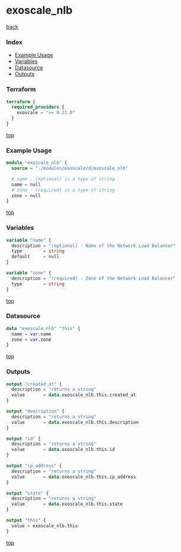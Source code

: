 # exoscale_nlb

[back](../exoscale.md)

### Index

- [Example Usage](#example-usage)
- [Variables](#variables)
- [Datasource](#datasource)
- [Outputs](#outputs)

### Terraform

```terraform
terraform {
  required_providers {
    exoscale = ">= 0.21.0"
  }
}
```

[top](#index)

### Example Usage

```terraform
module "exoscale_nlb" {
  source = "./modules/exoscale/d/exoscale_nlb"

  # name - (optional) is a type of string
  name = null
  # zone - (required) is a type of string
  zone = null
}
```

[top](#index)

### Variables

```terraform
variable "name" {
  description = "(optional) - Name of the Network Load Balancer"
  type        = string
  default     = null
}

variable "zone" {
  description = "(required) - Zone of the Network Load Balancer"
  type        = string
}
```

[top](#index)

### Datasource

```terraform
data "exoscale_nlb" "this" {
  name = var.name
  zone = var.zone
}
```

[top](#index)

### Outputs

```terraform
output "created_at" {
  description = "returns a string"
  value       = data.exoscale_nlb.this.created_at
}

output "description" {
  description = "returns a string"
  value       = data.exoscale_nlb.this.description
}

output "id" {
  description = "returns a string"
  value       = data.exoscale_nlb.this.id
}

output "ip_address" {
  description = "returns a string"
  value       = data.exoscale_nlb.this.ip_address
}

output "state" {
  description = "returns a string"
  value       = data.exoscale_nlb.this.state
}

output "this" {
  value = exoscale_nlb.this
}
```

[top](#index)